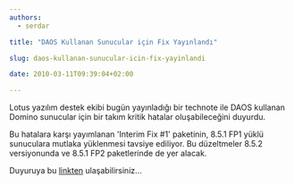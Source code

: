 ```yaml
---
authors:
  - serdar

title: "DAOS Kullanan Sunucular için Fix Yayınlandı"

slug: daos-kullanan-sunucular-icin-fix-yayinlandi

date: 2010-03-11T09:39:04+02:00

---
```


Lotus yazılım destek ekibi bugün yayınladığı bir technote ile DAOS kullanan Domino sunucular için bir takım kritik hatalar oluşabileceğini duyurdu.

Bu hatalara karşı yayımlanan 'Interim Fix #1' paketinin, 8.5.1 FP1 yüklü sunuculara mutlaka yüklenmesi tavsiye ediliyor. Bu düzeltmeler 8.5.2 versiyonunda ve 8.5.1 FP2 paketlerinde de yer alacak.

Duyuruya bu [linkten](http://www.ibm.com/support/docview.wss?uid=swg21423520) ulaşabilirsiniz...
